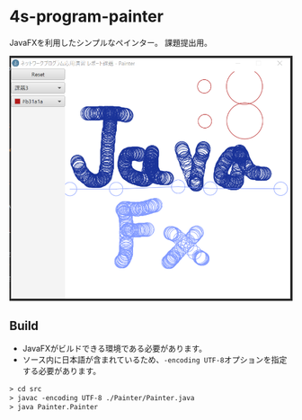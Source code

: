 # 4s-program-painter
JavaFXを利用したシンプルなペインター。
課題提出用。

![screenshot](./README/screenshot.png)

## Build
* JavaFXがビルドできる環境である必要があります。
* ソース内に日本語が含まれているため、`-encoding UTF-8`オプションを指定する必要があります。

```
> cd src
> javac -encoding UTF-8 ./Painter/Painter.java
> java Painter.Painter
```
